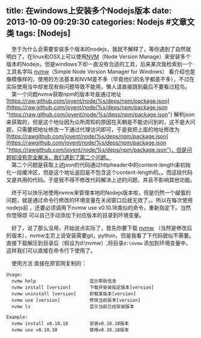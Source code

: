 title: 在windows上安装多个Nodejs版本
date: 2013-10-09 09:29:30
categories: Nodejs #文章文类
tags: [Nodejs]  
---

&emsp;至于为什么会需要安装多个版本的nodejs，我就不解释了，等你遇到了自然就明白了，在linux和OSX上可以使用[NVM](https://github.com/creationix/nvm "nvm")（Node Version Manage）来安装多个版本的Nodejs，但是windows下却一直没有合适的工具，后来某次我检索到一个工具名字叫 [nvmw](https://github.com/hakobera/nvmw "nvmw")（Simple Node Version Manager for Windows） 
看介绍也是像模像样的，使用的方法基本和NVM差不多（毕竟他们的名字都差不多），不过在实际使用当中却发现有些问题导致不能用，懒人请直接跳到最后不要看过程鸟。  
&emsp;第一个问题nvmw获取npm的版本号是通过地址[https://raw.github.com/joyent/node/%s/deps/npm/package.json](https://raw.github.com/joyent/node/%s/deps/npm/package.json "https://raw.github.com/joyent/node/%s/deps/npm/package.json") 解析json来获取的，但是这个地址因为众所周知的原因在天朝是不能访问到的，这不是大问题，只需要把地址修改一下通过代理访问即可，于是我把上面的地址修改为[https://rawgithub.com/joyent/node/%s/deps/npm/package.json](https://rawgithub.com/joyent/node/%s/deps/npm/package.json "https://rawgithub.com/joyent/node/%s/deps/npm/package.json")，但是问题却没有完全解决，我们遇到了第二个问题。  
&emsp;第二个问题是获取上述json的代码通过httpheader中的content-length来初始化一段缓冲区，但是这个地址返回是不包含这个content-length的。。而这段代码又是共用的代码。于是我不得不修改代码解决上述的问题，并且不影响其他功能。

&emsp;终于可以快乐地使用nvmw来管理本地的Nodejs版本啦，但是仍然一个龊蛋的问题，就是通过命令行修改的环境变量在关闭窗口后就无效了。。所以在每次使用nodejs前 ，还要必须调用下nvmw use v0.10.18类似的命令，重新指定下。当然你觉得烦 可以自己手动添加下对应版本的目录到环境变量。

&emsp;好了，说了那么没用，开始说点实际了，首先你要下载 [nvmw](http://pan.baidu.com/s/1xdmf3 "修改后的nvmw") （当然是修改后的版本），nvmw主页上说安装需要git，python，但是我看了下代码貌似不需要。直接下载解压到目录后（假设为d:\nvmw）,将目录`d:\nvmw` 添加到环境变量中，这样我们可以直接在命令行下使用了。

&emsp;使用方法 直接在原官网复制的：

	Usage:
	  nvmw help                    显示帮助信息
	  nvmw install [version]       下载并安装指定版本[version]
	  nvmw uninstall [version]     卸载某版本[version]
	  nvmw use [version]           修改当前版本[version]
	  nvmw ls                      显示当前已经安装版本
	
	Example:
	  nvmw install v0.10.18        安装v0.10.18版本  
	  nvmw use v0.10.18            使用v0.10.18版本  


